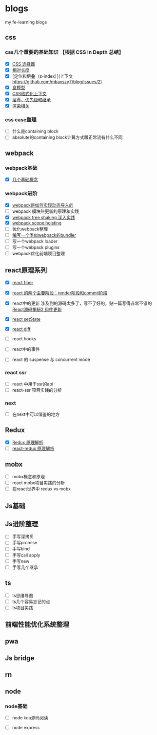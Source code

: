 # blogs
my fe-learning blogs

## css
### css几个重要的基础知识 【根据 CSS In Depth 总结】
- [x] [CSS 选择器](https://github.com/mbaxszy7/blog/issues/5)
- [x] [相对长度](https://github.com/mbaxszy7/blog/issues/6)
- [x] [定位和层叠（z-index）](上下文 https://github.com/mbaxszy7/blog/issues/2)
- [x] [盒模型](https://github.com/mbaxszy7/blog/issues/3)
- [x] [CSS格式化上下文](https://github.com/mbaxszy7/blog/issues/4)
- [x] [层叠、优先级和继承](https://github.com/mbaxszy7/blog/issues/7)
- [x] [渲染相关](https://github.com/mbaxszy7/blog/issues/8)
### css case整理
- [ ] 什么是containing block
- [ ] absolute的containing block计算方式跟正常流有什么不同

## webpack
### webpack基础
- [x] [几个基础概念](https://github.com/mbaxszy7/blog/issues/12)
### webpack进阶
- [x] [webpack是如何实现动态导入的](https://github.com/mbaxszy7/blog/issues/1)
- [ ] webpack 模块热更新的原理和实践
- [x] [webpack tree shaking 深入实践](https://github.com/mbaxszy7/blog/issues/9)
- [x] [webpack scope hoisting](https://github.com/mbaxszy7/blog/issues/10)
- [ ] 优化webpack整理
- [ ] [编写一个类似webpack的bundler](https://github.com/mbaxszy7/blog/issues/13)
- [ ] 写一个webpack loader
- [ ] 写一个webpack plugins
- [ ] webpack优化前端项目整理

## react原理系列

- [x] [react fiber](https://github.com/mbaxszy7/blog/issues/14)
- [x] [react 的两个主要阶段：render阶段和commit阶段](https://github.com/mbaxszy7/blog/issues/16)
- [x] react中的更新 涉及到的源码太多了，写不了好的，贴一篇写得非常不错的 [React源码揭秘2 组件更新](https://juejin.im/post/5eb9030b6fb9a043333c6071#heading-10)

- [x] [react setState](https://github.com/mbaxszy7/blog/issues/15)
- [x] [react diff](https://github.com/mbaxszy7/blog/issues/17)

- [ ] react hooks
- [ ] react中的事件
- [ ] react 的 suspense 与 concurrent mode

### react ssr
- [ ] react 中用于ssr的api
- [ ] react-ssr 项目实践的分析

### next
- [ ] 在next中可以借鉴的地方

## Redux
- [x] [Redux 原理解析](https://github.com/mbaxszy7/blog/issues/18)
- [ ] [react-redux 原理解析]()

## mobx
- [ ] mobx概念和原理
- [ ] react mobx项目实践的分析
- [ ] 在react世界中 redux vs mobx

## Js基础

## Js进阶整理
- [ ] 手写深拷贝
- [ ] 手写promise
- [ ] 手写bind
- [ ] 手写call apply
- [ ] 手写new
- [ ] 手写几个继承

## ts
- [ ] ts思维导图
- [ ] ts几个容易忘记的点
- [ ] ts项目实践

## 前端性能优化系统整理

## pwa

## Js bridge

## rn

## node
### node基础
- [ ] node koa源码阅读
- [ ] node express







